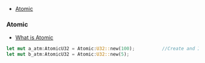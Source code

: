 - [Atomic](#at)

<a name=at></a>
### Atomic
- [What is Atomic](/Threads_Processes_IPC/Terms)
```rs
let mut a_atm:AtomicU32 = Atomic:U32::new(100);          //Create and Initialize Atomic variable(a_atm)
let mut b_atm:AtomicU32 = Atomic:U32::new(5);
```
